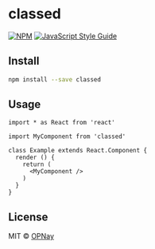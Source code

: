 # classed

> 

[![NPM](https://img.shields.io/npm/v/classed.svg)](https://www.npmjs.com/package/classed) [![JavaScript Style Guide](https://img.shields.io/badge/code_style-standard-brightgreen.svg)](https://standardjs.com)

## Install

```bash
npm install --save classed
```

## Usage

```tsx
import * as React from 'react'

import MyComponent from 'classed'

class Example extends React.Component {
  render () {
    return (
      <MyComponent />
    )
  }
}
```

## License

MIT © [OPNay](https://github.com/OPNay)
